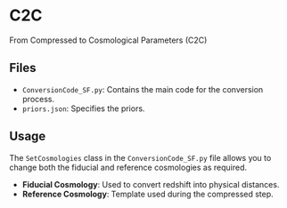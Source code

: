 # C2C
From Compressed to Cosmological Parameters (C2C)


## Files
- `ConversionCode_SF.py`: Contains the main code for the conversion process.
- `priors.json`: Specifies the priors.

## Usage

The `SetCosmologies` class in the `ConversionCode_SF.py` file allows you to change both the fiducial and reference cosmologies as required.



- **Fiducial Cosmology**: Used to convert redshift into physical distances.
- **Reference Cosmology**: Template used during the compressed step.
